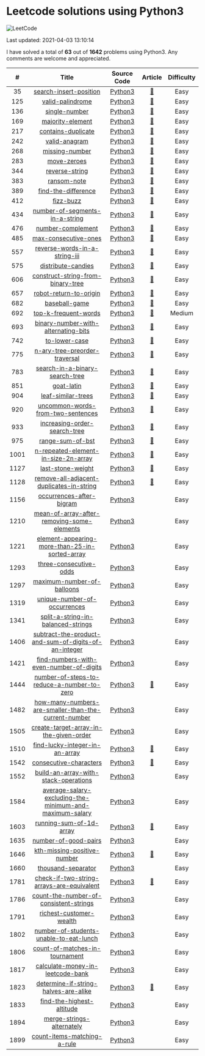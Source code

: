 # Leetcode solutions using Python3

![LeetCode](https://img.shields.io/badge/solved-63-green.svg)

Last updated:  2021-04-03 13:10:14

I have solved a total of **63** out of **1642** problems using Python3. Any comments are welcome and appreciated.

| # | Title | Source Code | Article | Difficulty |
|:---:|:---:|:---:|:---:|:---:|
|35|[search-insert-position](https://leetcode.com/problems/search-insert-position)|[Python3](https://github.com/abbiesims/Leetcode/blob/main/solutions/035-search-insert-position/search-insert-position.py)|[:memo:](https://leetcode.com/articles/search-insert-position/)|Easy|
|125|[valid-palindrome](https://leetcode.com/problems/valid-palindrome)|[Python3](https://github.com/abbiesims/Leetcode/blob/main/solutions/125-valid-palindrome/valid-palindrome.py)|[:memo:](https://leetcode.com/articles/valid-palindrome/)|Easy|
|136|[single-number](https://leetcode.com/problems/single-number)|[Python3](https://github.com/abbiesims/Leetcode/blob/main/solutions/136-single-number/single-number.py)|[:memo:](https://leetcode.com/articles/single-number/)|Easy|
|169|[majority-element](https://leetcode.com/problems/majority-element)|[Python3](https://github.com/abbiesims/Leetcode/blob/main/solutions/169-majority-element/majority-element.py)|[:memo:](https://leetcode.com/articles/majority-element/)|Easy|
|217|[contains-duplicate](https://leetcode.com/problems/contains-duplicate)|[Python3](https://github.com/abbiesims/Leetcode/blob/main/solutions/217-contains-duplicate/contains-duplicate.py)|[:memo:](https://leetcode.com/articles/contains-duplicate/)|Easy|
|242|[valid-anagram](https://leetcode.com/problems/valid-anagram)|[Python3](https://github.com/abbiesims/Leetcode/blob/main/solutions/242-valid-anagram/valid-anagram.py)|[:memo:](https://leetcode.com/articles/valid-anagram/)|Easy|
|268|[missing-number](https://leetcode.com/problems/missing-number)|[Python3](https://github.com/abbiesims/Leetcode/blob/main/solutions/268-missing-number/missing-number.py)|[:memo:](https://leetcode.com/articles/missing-number/)|Easy|
|283|[move-zeroes](https://leetcode.com/problems/move-zeroes)|[Python3](https://github.com/abbiesims/Leetcode/blob/main/solutions/283-move-zeroes/move-zeroes.py)|[:memo:](https://leetcode.com/articles/move-zeroes/)|Easy|
|344|[reverse-string](https://leetcode.com/problems/reverse-string)|[Python3](https://github.com/abbiesims/Leetcode/blob/main/solutions/344-reverse-string/reverse-string.py)|[:memo:](https://leetcode.com/articles/reverse-string/)|Easy|
|383|[ransom-note](https://leetcode.com/problems/ransom-note)|[Python3](https://github.com/abbiesims/Leetcode/blob/main/solutions/383-ransom-note/ransom-note.py)|[:memo:](https://leetcode.com/articles/ransom-note/)|Easy|
|389|[find-the-difference](https://leetcode.com/problems/find-the-difference)|[Python3](https://github.com/abbiesims/Leetcode/blob/main/solutions/389-find-the-difference/find-the-difference.py)|[:memo:](https://leetcode.com/articles/find-the-difference/)|Easy|
|412|[fizz-buzz](https://leetcode.com/problems/fizz-buzz)|[Python3](https://github.com/abbiesims/Leetcode/blob/main/solutions/412-fizz-buzz/fizz-buzz.py)|[:memo:](https://leetcode.com/articles/fizz-buzz/)|Easy|
|434|[number-of-segments-in-a-string](https://leetcode.com/problems/number-of-segments-in-a-string)|[Python3](https://github.com/abbiesims/Leetcode/blob/main/solutions/434-number-of-segments-in-a-string/number-of-segments-in-a-string.py)|[:memo:](https://leetcode.com/articles/number-of-segments-in-a-string/)|Easy|
|476|[number-complement](https://leetcode.com/problems/number-complement)|[Python3](https://github.com/abbiesims/Leetcode/blob/main/solutions/476-number-complement/number-complement.py)|[:memo:](https://leetcode.com/articles/number-complement/)|Easy|
|485|[max-consecutive-ones](https://leetcode.com/problems/max-consecutive-ones)|[Python3](https://github.com/abbiesims/Leetcode/blob/main/solutions/485-max-consecutive-ones/max-consecutive-ones.py)|[:memo:](https://leetcode.com/articles/max-consecutive-ones/)|Easy|
|557|[reverse-words-in-a-string-iii](https://leetcode.com/problems/reverse-words-in-a-string-iii)|[Python3](https://github.com/abbiesims/Leetcode/blob/main/solutions/557-reverse-words-in-a-string-iii/reverse-words-in-a-string-iii.py)|[:memo:](https://leetcode.com/articles/reverse-words-in-a-string-iii/)|Easy|
|575|[distribute-candies](https://leetcode.com/problems/distribute-candies)|[Python3](https://github.com/abbiesims/Leetcode/blob/main/solutions/575-distribute-candies/distribute-candies.py)|[:memo:](https://leetcode.com/articles/distribute-candies/)|Easy|
|606|[construct-string-from-binary-tree](https://leetcode.com/problems/construct-string-from-binary-tree)|[Python3](https://github.com/abbiesims/Leetcode/blob/main/solutions/606-construct-string-from-binary-tree/construct-string-from-binary-tree.py)|[:memo:](https://leetcode.com/articles/construct-string-from-binary-tree/)|Easy|
|657|[robot-return-to-origin](https://leetcode.com/problems/robot-return-to-origin)|[Python3](https://github.com/abbiesims/Leetcode/blob/main/solutions/657-robot-return-to-origin/robot-return-to-origin.py)|[:memo:](https://leetcode.com/articles/judge-route-circle/)|Easy|
|682|[baseball-game](https://leetcode.com/problems/baseball-game)|[Python3](https://github.com/abbiesims/Leetcode/blob/main/solutions/682-baseball-game/baseball-game.py)|[:memo:](https://leetcode.com/articles/baseball-game/)|Easy|
|692|[top-k-frequent-words](https://leetcode.com/problems/top-k-frequent-words)|[Python3](https://github.com/abbiesims/Leetcode/blob/main/solutions/692-top-k-frequent-words/top-k-frequent-words.py)|[:memo:](https://leetcode.com/articles/top-k-frequent-words/)|Medium|
|693|[binary-number-with-alternating-bits](https://leetcode.com/problems/binary-number-with-alternating-bits)|[Python3](https://github.com/abbiesims/Leetcode/blob/main/solutions/693-binary-number-with-alternating-bits/binary-number-with-alternating-bits.py)|[:memo:](https://leetcode.com/articles/binary-number-with-alternating-bits/)|Easy|
|742|[to-lower-case](https://leetcode.com/problems/to-lower-case)|[Python3](https://github.com/abbiesims/Leetcode/blob/main/solutions/742-to-lower-case/to-lower-case.py)|[:memo:](https://leetcode.com/articles/to-lower-case/)|Easy|
|775|[n-ary-tree-preorder-traversal](https://leetcode.com/problems/n-ary-tree-preorder-traversal)|[Python3](https://github.com/abbiesims/Leetcode/blob/main/solutions/775-n-ary-tree-preorder-traversal/n-ary-tree-preorder-traversal.py)|[:memo:](https://leetcode.com/articles/n-ary-tree-preorder-traversal/)|Easy|
|783|[search-in-a-binary-search-tree](https://leetcode.com/problems/search-in-a-binary-search-tree)|[Python3](https://github.com/abbiesims/Leetcode/blob/main/solutions/783-search-in-a-binary-search-tree/search-in-a-binary-search-tree.py)|[:memo:](https://leetcode.com/articles/search-in-a-bst/)|Easy|
|851|[goat-latin](https://leetcode.com/problems/goat-latin)|[Python3](https://github.com/abbiesims/Leetcode/blob/main/solutions/851-goat-latin/goat-latin.py)|[:memo:](https://leetcode.com/articles/goat-latin/)|Easy|
|904|[leaf-similar-trees](https://leetcode.com/problems/leaf-similar-trees)|[Python3](https://github.com/abbiesims/Leetcode/blob/main/solutions/904-leaf-similar-trees/leaf-similar-trees.py)|[:memo:](https://leetcode.com/articles/leaf-similar-trees/)|Easy|
|920|[uncommon-words-from-two-sentences](https://leetcode.com/problems/uncommon-words-from-two-sentences)|[Python3](https://github.com/abbiesims/Leetcode/blob/main/solutions/920-uncommon-words-from-two-sentences/uncommon-words-from-two-sentences.py)|[:memo:](https://leetcode.com/articles/uncommon-words-from-two-sentences/)|Easy|
|933|[increasing-order-search-tree](https://leetcode.com/problems/increasing-order-search-tree)|[Python3](https://github.com/abbiesims/Leetcode/blob/main/solutions/933-increasing-order-search-tree/increasing-order-search-tree.py)|[:memo:](https://leetcode.com/articles/increasing-order-search-tree/)|Easy|
|975|[range-sum-of-bst](https://leetcode.com/problems/range-sum-of-bst)|[Python3](https://github.com/abbiesims/Leetcode/blob/main/solutions/975-range-sum-of-bst/range-sum-of-bst.py)|[:memo:](https://leetcode.com/articles/range-sum-of-bst/)|Easy|
|1001|[n-repeated-element-in-size-2n-array](https://leetcode.com/problems/n-repeated-element-in-size-2n-array)|[Python3](https://github.com/abbiesims/Leetcode/blob/main/solutions/1001-n-repeated-element-in-size-2n-array/n-repeated-element-in-size-2n-array.py)|[:memo:](https://leetcode.com/articles/n-repeated-element-in-size-2n-array/)|Easy|
|1127|[last-stone-weight](https://leetcode.com/problems/last-stone-weight)|[Python3](https://github.com/abbiesims/Leetcode/blob/main/solutions/1127-last-stone-weight/last-stone-weight.py)|[:memo:](https://leetcode.com/articles/last-stone-weight/)|Easy|
|1128|[remove-all-adjacent-duplicates-in-string](https://leetcode.com/problems/remove-all-adjacent-duplicates-in-string)|[Python3](https://github.com/abbiesims/Leetcode/blob/main/solutions/1128-remove-all-adjacent-duplicates-in-string/remove-all-adjacent-duplicates-in-string.py)|[:memo:](https://leetcode.com/articles/remove-all-adjacent-duplicates-in-string/)|Easy|
|1156|[occurrences-after-bigram](https://leetcode.com/problems/occurrences-after-bigram)|[Python3](https://github.com/abbiesims/Leetcode/blob/main/solutions/1156-occurrences-after-bigram/occurrences-after-bigram.py)||Easy|
|1210|[mean-of-array-after-removing-some-elements](https://leetcode.com/problems/mean-of-array-after-removing-some-elements)|[Python3](https://github.com/abbiesims/Leetcode/blob/main/solutions/1210-mean-of-array-after-removing-some-elements/mean-of-array-after-removing-some-elements.py)||Easy|
|1221|[element-appearing-more-than-25-in-sorted-array](https://leetcode.com/problems/element-appearing-more-than-25-in-sorted-array)|[Python3](https://github.com/abbiesims/Leetcode/blob/main/solutions/1221-element-appearing-more-than-25-in-sorted-array/element-appearing-more-than-25-in-sorted-array.py)||Easy|
|1293|[three-consecutive-odds](https://leetcode.com/problems/three-consecutive-odds)|[Python3](https://github.com/abbiesims/Leetcode/blob/main/solutions/1293-three-consecutive-odds/three-consecutive-odds.py)||Easy|
|1297|[maximum-number-of-balloons](https://leetcode.com/problems/maximum-number-of-balloons)|[Python3](https://github.com/abbiesims/Leetcode/blob/main/solutions/1297-maximum-number-of-balloons/maximum-number-of-balloons.py)||Easy|
|1319|[unique-number-of-occurrences](https://leetcode.com/problems/unique-number-of-occurrences)|[Python3](https://github.com/abbiesims/Leetcode/blob/main/solutions/1319-unique-number-of-occurrences/unique-number-of-occurrences.py)||Easy|
|1341|[split-a-string-in-balanced-strings](https://leetcode.com/problems/split-a-string-in-balanced-strings)|[Python3](https://github.com/abbiesims/Leetcode/blob/main/solutions/1341-split-a-string-in-balanced-strings/split-a-string-in-balanced-strings.py)||Easy|
|1406|[subtract-the-product-and-sum-of-digits-of-an-integer](https://leetcode.com/problems/subtract-the-product-and-sum-of-digits-of-an-integer)|[Python3](https://github.com/abbiesims/Leetcode/blob/main/solutions/1406-subtract-the-product-and-sum-of-digits-of-an-integer/subtract-the-product-and-sum-of-digits-of-an-integer.py)||Easy|
|1421|[find-numbers-with-even-number-of-digits](https://leetcode.com/problems/find-numbers-with-even-number-of-digits)|[Python3](https://github.com/abbiesims/Leetcode/blob/main/solutions/1421-find-numbers-with-even-number-of-digits/find-numbers-with-even-number-of-digits.py)||Easy|
|1444|[number-of-steps-to-reduce-a-number-to-zero](https://leetcode.com/problems/number-of-steps-to-reduce-a-number-to-zero)|[Python3](https://github.com/abbiesims/Leetcode/blob/main/solutions/1444-number-of-steps-to-reduce-a-number-to-zero/number-of-steps-to-reduce-a-number-to-zero.py)|[:memo:](https://leetcode.com/articles/number-of-steps-to-reduce-a-number-to-zero/)|Easy|
|1482|[how-many-numbers-are-smaller-than-the-current-number](https://leetcode.com/problems/how-many-numbers-are-smaller-than-the-current-number)|[Python3](https://github.com/abbiesims/Leetcode/blob/main/solutions/1482-how-many-numbers-are-smaller-than-the-current-number/how-many-numbers-are-smaller-than-the-current-number.py)||Easy|
|1505|[create-target-array-in-the-given-order](https://leetcode.com/problems/create-target-array-in-the-given-order)|[Python3](https://github.com/abbiesims/Leetcode/blob/main/solutions/1505-create-target-array-in-the-given-order/create-target-array-in-the-given-order.py)||Easy|
|1510|[find-lucky-integer-in-an-array](https://leetcode.com/problems/find-lucky-integer-in-an-array)|[Python3](https://github.com/abbiesims/Leetcode/blob/main/solutions/1510-find-lucky-integer-in-an-array/find-lucky-integer-in-an-array.py)|[:memo:](https://leetcode.com/articles/find-lucky-integer-in-an-array/)|Easy|
|1542|[consecutive-characters](https://leetcode.com/problems/consecutive-characters)|[Python3](https://github.com/abbiesims/Leetcode/blob/main/solutions/1542-consecutive-characters/consecutive-characters.py)|[:memo:](https://leetcode.com/articles/consecutive-characters/)|Easy|
|1552|[build-an-array-with-stack-operations](https://leetcode.com/problems/build-an-array-with-stack-operations)|[Python3](https://github.com/abbiesims/Leetcode/blob/main/solutions/1552-build-an-array-with-stack-operations/build-an-array-with-stack-operations.py)||Easy|
|1584|[average-salary-excluding-the-minimum-and-maximum-salary](https://leetcode.com/problems/average-salary-excluding-the-minimum-and-maximum-salary)|[Python3](https://github.com/abbiesims/Leetcode/blob/main/solutions/1584-average-salary-excluding-the-minimum-and-maximum-salary/average-salary-excluding-the-minimum-and-maximum-salary.py)||Easy|
|1603|[running-sum-of-1d-array](https://leetcode.com/problems/running-sum-of-1d-array)|[Python3](https://github.com/abbiesims/Leetcode/blob/main/solutions/1603-running-sum-of-1d-array/running-sum-of-1d-array.py)|[:memo:](https://leetcode.com/articles/running-sum-of-1d-array/)|Easy|
|1635|[number-of-good-pairs](https://leetcode.com/problems/number-of-good-pairs)|[Python3](https://github.com/abbiesims/Leetcode/blob/main/solutions/1635-number-of-good-pairs/number-of-good-pairs.py)||Easy|
|1646|[kth-missing-positive-number](https://leetcode.com/problems/kth-missing-positive-number)|[Python3](https://github.com/abbiesims/Leetcode/blob/main/solutions/1646-kth-missing-positive-number/kth-missing-positive-number.py)|[:memo:](https://leetcode.com/articles/kth-missing-positive-number/)|Easy|
|1660|[thousand-separator](https://leetcode.com/problems/thousand-separator)|[Python3](https://github.com/abbiesims/Leetcode/blob/main/solutions/1660-thousand-separator/thousand-separator.py)||Easy|
|1781|[check-if-two-string-arrays-are-equivalent](https://leetcode.com/problems/check-if-two-string-arrays-are-equivalent)|[Python3](https://github.com/abbiesims/Leetcode/blob/main/solutions/1781-check-if-two-string-arrays-are-equivalent/check-if-two-string-arrays-are-equivalent.py)|[:memo:](https://leetcode.com/articles/check-if-two-string-arrays-are-equivalent/)|Easy|
|1786|[count-the-number-of-consistent-strings](https://leetcode.com/problems/count-the-number-of-consistent-strings)|[Python3](https://github.com/abbiesims/Leetcode/blob/main/solutions/1786-count-the-number-of-consistent-strings/count-the-number-of-consistent-strings.py)||Easy|
|1791|[richest-customer-wealth](https://leetcode.com/problems/richest-customer-wealth)|[Python3](https://github.com/abbiesims/Leetcode/blob/main/solutions/1791-richest-customer-wealth/richest-customer-wealth.py)||Easy|
|1802|[number-of-students-unable-to-eat-lunch](https://leetcode.com/problems/number-of-students-unable-to-eat-lunch)|[Python3](https://github.com/abbiesims/Leetcode/blob/main/solutions/1802-number-of-students-unable-to-eat-lunch/number-of-students-unable-to-eat-lunch.py)||Easy|
|1806|[count-of-matches-in-tournament](https://leetcode.com/problems/count-of-matches-in-tournament)|[Python3](https://github.com/abbiesims/Leetcode/blob/main/solutions/1806-count-of-matches-in-tournament/count-of-matches-in-tournament.py)||Easy|
|1817|[calculate-money-in-leetcode-bank](https://leetcode.com/problems/calculate-money-in-leetcode-bank)|[Python3](https://github.com/abbiesims/Leetcode/blob/main/solutions/1817-calculate-money-in-leetcode-bank/calculate-money-in-leetcode-bank.py)||Easy|
|1823|[determine-if-string-halves-are-alike](https://leetcode.com/problems/determine-if-string-halves-are-alike)|[Python3](https://github.com/abbiesims/Leetcode/blob/main/solutions/1823-determine-if-string-halves-are-alike/determine-if-string-halves-are-alike.py)|[:memo:](https://leetcode.com/articles/determine-if-string-halves-are-alike/)|Easy|
|1833|[find-the-highest-altitude](https://leetcode.com/problems/find-the-highest-altitude)|[Python3](https://github.com/abbiesims/Leetcode/blob/main/solutions/1833-find-the-highest-altitude/find-the-highest-altitude.py)||Easy|
|1894|[merge-strings-alternately](https://leetcode.com/problems/merge-strings-alternately)|[Python3](https://github.com/abbiesims/Leetcode/blob/main/solutions/1894-merge-strings-alternately/merge-strings-alternately.py)||Easy|
|1899|[count-items-matching-a-rule](https://leetcode.com/problems/count-items-matching-a-rule)|[Python3](https://github.com/abbiesims/Leetcode/blob/main/solutions/1899-count-items-matching-a-rule/count-items-matching-a-rule.py)||Easy|
